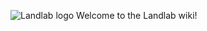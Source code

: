 
![Landlab logo](https://avatars1.githubusercontent.com/u/7543483?v=3&s=200) Welcome to the Landlab wiki!
